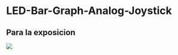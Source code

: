 # LED-Bar-Graph-Analog-Joystick
Para la exposicion
----
![](C:\Users\user\Desktop\What\Emojis\AHAHAHA.png)

